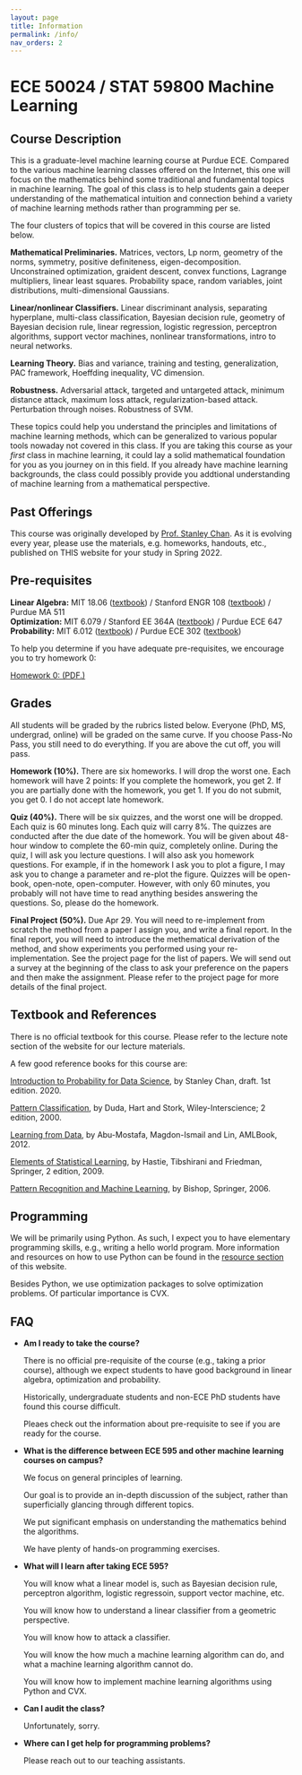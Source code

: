 ```yaml
---
layout: page
title: Information
permalink: /info/
nav_orders: 2
---
```

# ECE 50024 / STAT 59800 Machine Learning

## Course Description
This is a graduate-level machine learning course at Purdue ECE. Compared to the various machine learning classes offered on the Internet, this one will focus on the mathematics behind some traditional and fundamental topics in machine learning. The goal of this class is to help students gain a deeper understanding of the mathematical intuition and connection behind a variety of machine learning methods rather than programming per se. 

The four clusters of topics that will be covered in this course are listed below. 

**Mathematical Preliminaries.** Matrices, vectors, Lp norm, geometry of the norms, symmetry, positive definiteness, eigen-decomposition. Unconstrained optimization, graident descent, convex functions, Lagrange multipliers, linear least squares. Probability space, random variables, joint distributions, multi-dimensional Gaussians.

**Linear/nonlinear Classifiers.** Linear discriminant analysis, separating hyperplane, multi-class classification, Bayesian decision rule, geometry of Bayesian decision rule, linear regression, logistic regression, perceptron algorithms, support vector machines, nonlinear transformations, intro to neural networks.

**Learning Theory.** Bias and variance, training and testing, generalization, PAC framework, Hoeffding inequality, VC dimension.

**Robustness.** Adversarial attack, targeted and untargeted attack, minimum distance attack, maximum loss attack, regularization-based attack. Perturbation through noises. Robustness of SVM.

These topics could help you understand the principles and limitations of machine learning methods, which can be generalized to various popular tools nowaday not covered in this class. If you are taking this course as your *first* class in machine learning, it could lay a solid mathematical foundation for you as you journey on in this field. If you already have machine learning backgrounds, the class could possibly provide you addtional understanding of machine learning from a mathematical perspective.

## Past Offerings
This course was originally developed by [Prof. Stanley Chan](https://engineering.purdue.edu/ChanGroup/ECE595/). As it is evolving every year, please use the materials, e.g. homeworks, handouts, etc., published on THIS website for your study in Spring 2022. 

## Pre-requisites
**Linear Algebra:** MIT 18.06 ([textbook](http://math.mit.edu/~gs/linearalgebra/)) / Stanford ENGR 108 ([textbook](https://web.stanford.edu/~boyd/vmls/)) / Purdue MA 511  
**Optimization:** MIT 6.079 / Stanford EE 364A ([textbook](https://stanford.edu/~boyd/cvxbook/)) / Purdue ECE 647  
**Probability:** MIT 6.012 ([textbook](https://www.amazon.com/Introduction-Probability-2nd-Dimitri-Bertsekas/dp/188652923X)) / Purdue ECE 302 ([textbook](https://engineering.purdue.edu/ChanGroup/eBook.html))

To help you determine if you have adequate pre-requisites, we encourage you to try homework 0:

[Homework 0: (PDF.)](/assignments/hw0.pdf)

## Grades
All students will be graded by the rubrics listed below. Everyone (PhD, MS, undergrad, online) will be graded on the same curve. 
If you choose Pass-No Pass, you still need to do everything. If you are above the cut off, you will pass. 


**Homework (10%).** There are six homeworks. I will drop the worst one. Each homework will have 2 points: If you complete the homework, you get 2. If you are partially done with the homework, you get 1. If you do not submit, you get 0. I do not accept late homework.

**Quiz (40%).** There will be six quizzes, and the worst one will be dropped. Each quiz is 60 minutes long. Each quiz will carry 8%. The quizzes are conducted after the due date of the homework. You will be given about 48-hour window to complete the 60-min quiz, completely online. During the quiz, I will ask you lecture questions. I will also ask you homework questions. For example, if in the homework I ask you to plot a figure, I may ask you to change a parameter and re-plot the figure. Quizzes will be open-book, open-note, open-computer. However, with only 60 minutes, you probably will not have time to read anything besides answering the questions. So, please do the homework.

**Final Project (50%).** Due Apr 29. You will need to re-implement from scratch the method from a paper I assign you, and write a final report. In the final report, you will need to introduce the methematical derivation of the method, and show experiments you performed using your re-implementation. See the project page for the list of papers. We will send out a survey at the beginning of the class to ask your preference on the papers and then make the assignment. Please refer to the project page for more details of the final project.

## Textbook and References
There is no official textbook for this course. Please refer to the lecture note section of the website for our lecture materials.

A few good reference books for this course are:

[Introduction to Probability for Data Science](https://engineering.purdue.edu/ChanGroup/eBook.html), by Stanley Chan, draft. 1st edition. 2020.

[Pattern Classification](https://www.amazon.com/Pattern-Classification-Pt-1-Richard-Duda/dp/0471056693), by Duda, Hart and Stork, Wiley-Interscience; 2 edition, 2000.

[Learning from Data](https://work.caltech.edu/telecourse.html), by Abu-Mostafa, Magdon-Ismail and Lin, AMLBook, 2012.

[Elements of Statistical Learning](https://web.stanford.edu/~hastie/ElemStatLearn/), by Hastie, Tibshirani and Friedman, Springer, 2 edition, 2009.

[Pattern Recognition and Machine Learning](https://www.springer.com/us/book/9780387310732), by Bishop, Springer, 2006.



## Programming
We will be primarily using Python. As such, I expect you to have elementary programming skills, e.g., writing a hello world program. More information and resources on how to use Python can be found in the [resource section](../resources/python.html) of this website. 

Besides Python, we use optimization packages to solve optimization problems. Of particular importance is CVX.


## FAQ
- **Am I ready to take the course?**

    There is no official pre-requisite of the course (e.g., taking a prior course), although we expect students to have good background in linear algebra, optimization and probability.

    Historically, undergraduate students and non-ECE PhD students have found this course difficult.

    Pleaes check out the information about pre-requisite to see if you are ready for the course.

- **What is the difference between ECE 595 and other machine learning courses on campus?**

    We focus on general principles of learning.

    Our goal is to provide an in-depth discussion of the subject, rather than superficially glancing through different topics.

    We put significant emphasis on understanding the mathematics behind the algorithms.

    We have plenty of hands-on programming exercises.

- **What will I learn after taking ECE 595?**

    You will know what a linear model is, such as Bayesian decision rule, perceptron algorithm, logistic regressoin, support vector machine, etc.

    You will know how to understand a linear classifier from a geometric perspective.

    You will know how to attack a classifier.

    You will know the how much a machine learning algorithm can do, and what a machine learning algorithm cannot do.

    You will know how to implement machine learning algorithms using Python and CVX.

- **Can I audit the class?**

    Unfortunately, sorry.

- **Where can I get help for programming problems?**

    Please reach out to our teaching assistants.